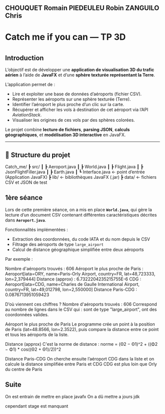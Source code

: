 ## CHOUQUET Romain PIEDEULEU Robin ZANGUILO Chris
#
# Catch me if you can — TP 3D
#
## Introduction

L’objectif est de développer une **application de visualisation 3D du trafic aérien** à l’aide de **JavaFX** et d’une **sphère texturée représentant la Terre**.

L’application permet de :
- Lire et exploiter une base de données d’aéroports (fichier CSV).
- Représenter les aéroports sur une sphère texturée (Terre).
- Identifier l’aéroport le plus proche d’un clic sur la carte.
- Récupérer et afficher les vols à destination de cet aéroport via l’API *AviationStack*.
- Visualiser les origines de ces vols par des sphères colorées.

Le projet combine **lecture de fichiers**, **parsing JSON**, **calculs géographiques**, et **modélisation 3D interactive** en JavaFX.

---

## 🧩 Structure du projet

Catch_me/
┣ src/
┃ ┣ Aeroport.java
┃ ┣ World.java
┃ ┣ Flight.java
┃ ┣ JsonFlightFiller.java
┃ ┣ Earth.java
┃ ┗ Interface.java ← point d’entrée (Application JavaFX)
┣ lib/ ← bibliothèques JavaFX (.jar)
┣ data/ ← fichiers CSV et JSON de test

## 1ère séance

Lors de cette première séance, on a mis en place **`World.java`**, qui gère la lecture d’un document CSV contenant différentes caractéristiques décrites dans **`Aeroport.java`**.

Fonctionnalités implémentées :
- Extraction des coordonnées, du code IATA et du nom depuis le CSV  
- Filtrage des aéroports de type `large_airport`  
- Calcul de distance géographique simplifiée entre deux aéroports  

Par exemple :

Nombre d'aéroports trouvés : 606
Aéroport le plus proche de Paris : Aeroport[iata=ORY, name=Paris-Orly Airport, country=FR, lat=48,723333, lon=2,379444]
Distance (approx) : 6.7322204235215755E-6
CDG : Aeroport[iata=CDG, name=Charles de Gaulle International Airport, country=FR, lat=49,012798, lon=2,550000]
Distance Paris-CDG : 0.0876713951059423

D’où viennent ces chiffres ?
Nombre d'aéroports trouvés : 606
    Correspond au nombre de lignes dans le CSV qui :
        sont de type "large_airport",
        ont des coordonnées valides.

Aéroport le plus proche de Paris
    Le programme crée un point à la position de Paris (lat=48.8566, lon=2.3522),
    puis compare la distance entre ce point et tous les aéroports de la liste.

Distance (approx)
    C'est la norme de distance :
    norme = (Θ2 − Θ1)^2 + ((Φ2 − Φ1) * cos((Θ2 + Θ1)/2))^2

Distance Paris-CDG
    On cherche ensuite l’aéroport CDG dans la liste et on calcule la distance simplifiée entre Paris et CDG 
    CDG est plus loin que Orly du centre de Paris

## Suite

On est entrain de mettre en place javafx
On a dû mettre a jours jdk

cependant stage est manquant

